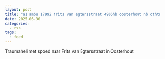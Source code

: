 ```yaml
---
layout: post
title: "a1 ambu 17992 frits van egtersstraat 4906hb oosterhout nb othtnb bon 96887"
date: 2025-06-30
categories: 
  - rss
tags: 
  - feed
---
```


Traumaheli met spoed naar Frits van Egtersstraat in Oosterhout
